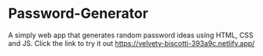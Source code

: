 # Password-Generator
A simply web app that generates random password ideas using HTML, CSS and JS.
Click the link to try it out <https://velvety-biscotti-393a9c.netlify.app/>

